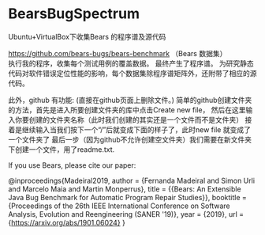 # BearsBugSpectrum
Ubuntu+VirtualBox下收集Bears 的程序谱及源代码

https://github.com/bears-bugs/bears-benchmark （Bears 数据集）    
执行我的程序，收集每个测试用例的覆盖数据。
最终产生了程序谱。
为研究静态代码对软件错误定位性能的影响，每个数据集除程序谱矩阵外，还附带了相应的源代码。

此外，github 有功能:
(直接在github页面上删除文件。) 简单的github创建文件夹的方法，首先是进入所要创建文件夹的库中点击Create new file，
然后在这里输入你要创建的文件夹名称（此时我们创建的其实还是一个文件而不是文件夹）
接着是继续输入当我们按下一个“/”后就变成下面的样子了，此时new file 就变成了一个文件夹了
最后一步（因为github不允许创建空文件夹）我们需要在新文件夹下创建一个文件，用了readme.txt.  

If you use Bears, please cite our paper:

@inproceedings{Madeiral2019,
  author = {Fernanda Madeiral and Simon Urli and Marcelo Maia and Martin Monperrus},
  title = {{Bears: An Extensible Java Bug Benchmark for Automatic Program Repair Studies}},
  booktitle = {Proceedings of the 26th IEEE International Conference on Software Analysis, Evolution and Reengineering (SANER '19)},
  year = {2019},
  url = {https://arxiv.org/abs/1901.06024}
}
